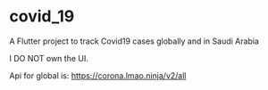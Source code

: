 # covid_19

A Flutter project to track Covid19 cases globally and in Saudi Arabia

I DO NOT own the UI.


Api for global is: https://corona.lmao.ninja/v2/all 
